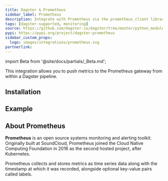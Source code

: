 ```yaml
---
title: Dagster & Prometheus
sidebar_label: Prometheus
description: Integrate with Prometheus via the prometheus_client library.
tags: [dagster-supported, monitoring]
source: https://github.com/dagster-io/dagster/tree/master/python_modules/libraries/dagster-prometheus
pypi: https://pypi.org/project/dagster-prometheus
sidebar_custom_props:
  logo: images/integrations/prometheus.svg
partnerlink:
---
```


import Beta from '@site/docs/partials/\_Beta.md';

<Beta />

This integration allows you to push metrics to the Prometheus gateway from within a Dagster pipeline.

## Installation

<PackageInstallInstructions packageName="dagster-prometheus" />

## Example

<CodeExample path="docs_snippets/docs_snippets/integrations/prometheus.py" language="python" />

## About Prometheus

**Prometheus** is an open source systems monitoring and alerting toolkit. Originally built at SoundCloud, Prometheus joined the Cloud Native Computing Foundation in 2016 as the second hosted project, after Kubernetes.

Prometheus collects and stores metrics as time series data along with the timestamp at which it was recorded, alongside optional key-value pairs called labels.
